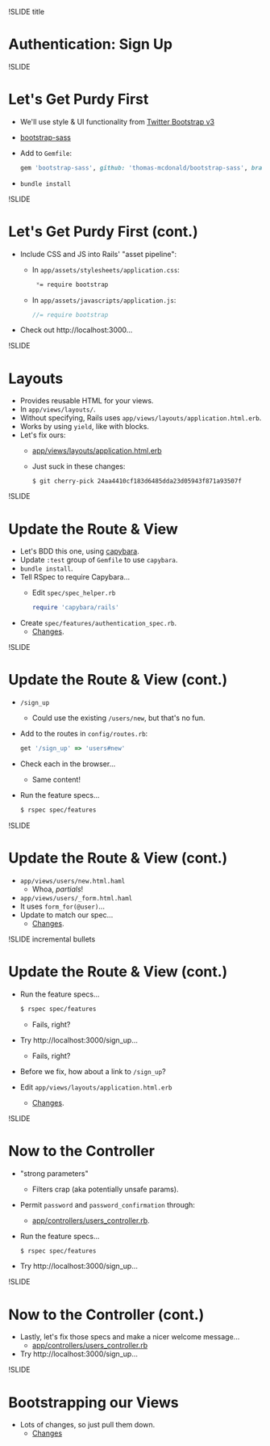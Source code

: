!SLIDE title
# Authentication: Sign Up


!SLIDE
# Let's Get Purdy First

* We'll use style & UI functionality from [Twitter Bootstrap v3](http://getbootstrap.com)
* [bootstrap-sass](https://github.com/thomas-mcdonald/bootstrap-sass)
* Add to `Gemfile`:

    ```ruby
    gem 'bootstrap-sass', github: 'thomas-mcdonald/bootstrap-sass', branch: '3'
    ```
* `bundle install`


!SLIDE
# Let's Get Purdy First (cont.)

* Include CSS and JS into Rails' "asset pipeline":
    * In `app/assets/stylesheets/application.css`:

        ```css
         *= require bootstrap
        ```
    * In `app/assets/javascripts/application.js`:

        ```javascript
        //= require bootstrap
        ```
* Check out http://localhost:3000...


!SLIDE
# Layouts

* Provides reusable HTML for your views.
* In `app/views/layouts/`.
* Without specifying, Rails uses `app/views/layouts/application.html.erb`.
* Works by using `yield`, like with blocks.
* Let's fix ours:
    * [app/views/layouts/application.html.erb](https://github.com/turboladen/flockr/commit/27ecf04f58ac8e1cddd73b40ffb8795223f57b1b)
    * Just suck in these changes:

        `$ git cherry-pick 24aa4410cf183d6485dda23d05943f871a93507f`


!SLIDE
# Update the Route & View

* Let's BDD this one, using [capybara](https://github.com/jnicklas/capybara).
* Update `:test` group of `Gemfile` to use `capybara`.
* `bundle install`.
* Tell RSpec to require Capybara...
    * Edit `spec/spec_helper.rb`

        ```ruby
        require 'capybara/rails'
        ```
* Create `spec/features/authentication_spec.rb`.
    * [Changes](https://github.com/turboladen/flockr/commit/c697c6940e24c4f9e3456de757a0be241952430a).


!SLIDE
# Update the Route & View (cont.)

* `/sign_up`
    * Could use the existing `/users/new`, but that's no fun.
* Add to the routes in `config/routes.rb`:

    ```ruby
    get '/sign_up' => 'users#new'
    ```
* Check each in the browser...
    * Same content!
* Run the feature specs...

    ```bash
    $ rspec spec/features
    ```

!SLIDE
# Update the Route & View (cont.)

* `app/views/users/new.html.haml`
    * Whoa, _partials_!
* `app/views/users/_form.html.haml`
* It uses `form_for(@user)`...
* Update to match our spec...
    * [Changes](https://github.com/turboladen/flockr/commit/7a08c94f043ef9b592f50fc9ee34120a532fa00b).


!SLIDE incremental bullets
# Update the Route & View (cont.)

* Run the feature specs...

    ```bash
    $ rspec spec/features
    ```
    * Fails, right?
* Try http://localhost:3000/sign_up...
    * Fails, right?
* Before we fix, how about a link to `/sign_up`?
* Edit `app/views/layouts/application.html.erb`
    * [Changes](https://github.com/turboladen/flockr/commit/51d0d4b2098163d72dcf90c104c52daa11810b9c).


!SLIDE
# Now to the Controller

* "strong parameters"
    * Filters crap (aka potentially unsafe params).
* Permit `password` and `password_confirmation` through:
    * [app/controllers/users_controller.rb](https://github.com/turboladen/flockr/commit/fc5adf1fc68112fc047b69d66e2d871f51984f72).
* Run the feature specs...

    ```bash
    $ rspec spec/features
    ```
* Try http://localhost:3000/sign_up...


!SLIDE
# Now to the Controller (cont.)

* Lastly, let's fix those specs and make a nicer welcome message...
    * [app/controllers/users_controller.rb](https://github.com/turboladen/flockr/commit/9ea9394702934978fcb0961731bc3a37a5d01aa7)
* Try http://localhost:3000/sign_up...


!SLIDE
# Bootstrapping our Views

* Lots of changes, so just pull them down.
    * [Changes](https://github.com/turboladen/flockr/commit/48f0cc813dd6adbb5e37fb9dc0cf4b677cedba80)


